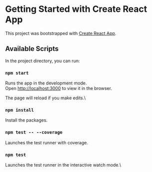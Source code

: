 # Getting Started with Create React App

This project was bootstrapped with [Create React App](https://github.com/facebook/create-react-app).

## Available Scripts

In the project directory, you can run:

### `npm start`

Runs the app in the development mode.\
Open [http://localhost:3000](http://localhost:3000) to view it in the browser.

The page will reload if you make edits.\

### `npm install`

Install the packages.

### `npm test -- --coverage`

Launches the test runner with coverage.


### `npm test`

Launches the test runner in the interactive watch mode.\
